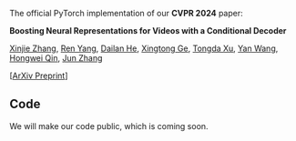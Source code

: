 The official PyTorch implementation of our **CVPR 2024** paper: 

**Boosting Neural Representations for Videos with a Conditional Decoder**

[Xinjie Zhang](https://xinjie-q.github.io/), [Ren Yang](https://renyang-home.github.io/), [Dailan He](https://scholar.google.com/citations?user=f5MTTy4AAAAJ&hl=en), [Xingtong Ge](https://github.com/XingtongGe), [Tongda Xu](https://tongdaxu.github.io/), [Yan Wang](https://yanwang202199.github.io/), [Hongwei Qin](http://qinhongwei.com/academic/), [Jun Zhang](https://eejzhang.people.ust.hk/)

[[ArXiv Preprint](https://arxiv.org/abs/2402.18152)]

## Code
We will make our code public, which is coming soon.
